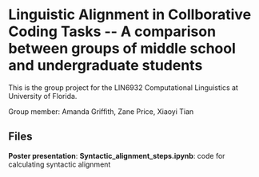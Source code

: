 # Linguistic Alignment in Collborative Coding Tasks -- A comparison between groups of middle school and undergraduate students
This is the group project for the LIN6932 Computational Linguistics at University of Florida. 

Group member: Amanda Griffith, Zane Price, Xiaoyi Tian 

## Files

**Poster presentation**: 
**Syntactic_alignment_steps.ipynb**: code for calculating syntactic alignment
